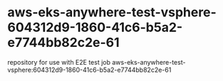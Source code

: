 # aws-eks-anywhere-test-vsphere-604312d9-1860-41c6-b5a2-e7744bb82c2e-61
repository for use with E2E test job aws-eks-anywhere-test-vsphere:604312d9-1860-41c6-b5a2-e7744bb82c2e-61
